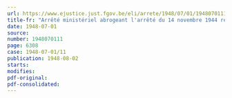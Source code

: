 ```yaml
---
url: https://www.ejustice.just.fgov.be/eli/arrete/1948/07/01/1948070111/justel
title-fr: "Arrêté ministériel abrogeant l'arrêté du 14 novembre 1944 relatif à la réquisition des pancréas destinés à la fabrication de l'insuline et arrêtés antérieurs"
date: 1948-07-01
source:
number: 1948070111
page: 6308
case: 1948-07-01/11
publication: 1948-08-02
starts:
modifies:
pdf-original:
pdf-consolidated:
---
```


